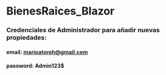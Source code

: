 # BienesRaices_Blazor

### Credenciales de Administrador para añadir nuevas propiedades:
#### email: marioatoroh@gmail.com  
#### password: Admin123$
